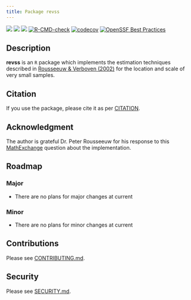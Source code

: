 ```yaml
---
title: Package revss
---
```

<!-- badges: start -->
[![](https://www.r-pkg.org/badges/version-last-release/revss)](https://cran.r-project.org/package=revss)
[![](http://cranlogs.r-pkg.org/badges/last-month/revss)](https://cran.r-project.org/package=revss)
[![](https://cranlogs.r-pkg.org/badges/grand-total/revss)](https://cran.r-project.org/package=revss)
[![R-CMD-check](https://github.com/aadler/revss/actions/workflows/R-CMD-check.yaml/badge.svg)](https://github.com/aadler/revss/actions/workflows/R-CMD-check.yaml)
[![codecov](https://codecov.io/gh/aadler/revss/graph/badge.svg?token=HbVHa1SFjv)](https://app.codecov.io/gh/aadler/revss)
[![OpenSSF Best Practices](https://bestpractices.coreinfrastructure.org/projects/5541/badge)](https://bestpractices.coreinfrastructure.org/projects/5541)
<!-- badges: end -->

## Description
**revss** is an `R` package which implements the estimation techniques described
in [Rousseeuw & Verboven (2002)](https://www.researchgate.net/publication/223864903_Robust_estimation_in_very_small_samples)
for the location and scale of very small samples.

## Citation
If you use the package, please cite it as per
[CITATION](https://CRAN.R-project.org/package=minimaxApprox/citation.html).

## Acknowledgment
The author is grateful Dr. Peter Rousseeuw for his response to this
[MathExchange](https://math.stackexchange.com/q/2447019) question about the
implementation.

## Roadmap
### Major

 * There are no plans for major changes at current
 
### Minor
 
 * There are no plans for minor changes at current
 
## Contributions
Please see
[CONTRIBUTING.md](https://github.com/aadler/revss/blob/master/CONTRIBUTING.md).

## Security
Please see
[SECURITY.md](https://github.com/aadler/revss/blob/master/SECURITY.md).

